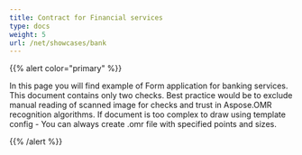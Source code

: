```yaml
---
title: Contract for Financial services
type: docs
weight: 5
url: /net/showcases/bank
---
```


{{% alert color="primary" %}} 

In this page you will find example of Form application for banking services.
This document contains only two checks. Best practice would be to exclude manual reading of scanned image for checks and trust in Aspose.OMR recognition algorithms.
If document is too complex to draw using template config - You can always create .omr file with specified points and sizes.

{{% /alert %}}